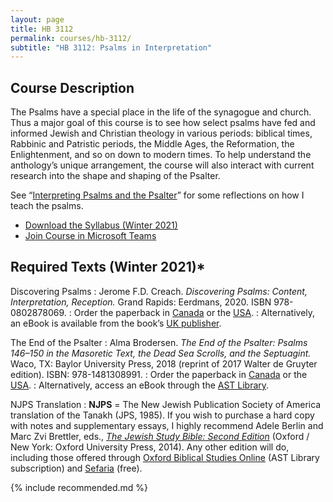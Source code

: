 ```yaml
---
layout: page
title: HB 3112
permalink: courses/hb-3112/
subtitle: "HB 3112: Psalms in Interpretation"
---
```


## Course Description

The Psalms have a special place in the life of the synagogue and church.
Thus a major goal of this course is to see how select psalms have fed
and informed Jewish and Christian theology in various periods: biblical
times, Rabbinic and Patristic periods, the Middle Ages, the Reformation,
the Enlightenment, and so on down to modern times. To help understand
the anthology’s unique arrangement, the course will also interact with
current research into the shape and shaping of the Psalter.

See “[Interpreting Psalms and the Psalter](https://danieldriver.com/2019/psalms-and-psalter/)” for some reflections on how I teach the psalms.

* [Download the Syllabus (Winter 2021)](https://github.com/danieldriver/Syllabi/raw/master/HB/HB%203112-Psalms-Driver%202021.pdf)
* [Join Course in Microsoft Teams](https://teams.microsoft.com/l/team/19%3a3668c2353a804c62bb7b6bde0ba29d8b%40thread.tacv2/conversations?groupId=eb4bee61-d016-40d8-928f-d8dddfa1685c&tenantId=91a947b7-4a37-4ddc-8caa-1f4c21afbc4c)

## Required Texts (Winter 2021)*

Discovering Psalms
: Jerome F.D. Creach. *Discovering Psalms: Content, Interpretation, Reception.* Grand Rapids: Eerdmans, 2020. ISBN 978-0802878069.
: Order the paperback in [Canada](https://amzn.to/3313Z6G) or the [USA](https://amzn.to/3nDIeBX).
: Alternatively, an eBook is available from the book’s [UK publisher](https://spckpublishing.co.uk/discovering-the-psalms).

The End of the Psalter
: Alma Brodersen. *The End of the Psalter: Psalms 146–150 in the Masoretic Text, the Dead Sea Scrolls, and the Septuagint.* Waco, TX: Baylor University Press, 2018 (reprint of 2017 Walter de Gruyter edition). ISBN: 978-1481308991.
: Order the paperback in [Canada](https://amzn.to/2IPpr7X) or the [USA](https://amzn.to/2UEKooe).
: Alternatively, access an eBook through the [AST Library](https://ebookcentral.proquest.com/lib/astheology/detail.action?docID=4895035).

NJPS Translation
: **NJPS** = The New Jewish Publication Society of America translation of the Tanakh (JPS, 1985). If you wish to purchase a hard copy with notes and supplementary essays, I highly recommend Adele Berlin and Marc Zvi Brettler, eds., [*The Jewish Study Bible: Second Edition*](https://amzn.to/36BBqNw) (Oxford / New York: Oxford University Press, 2014). Any other edition will do, including those offered through [Oxford Biblical Studies Online](http://www.oxfordbiblicalstudies.com.ezproxy.astheology.ns.ca:2048/article/book/obso-9780195297515/obso-9780195297515-chapter-27) (AST Library subscription) and [Sefaria](https://www.sefaria.org/texts/Tanakh) (free).

{% include recommended.md %}

<!--
tk
: tk
: Order it in [Canada]() or the [USA]().
-->
